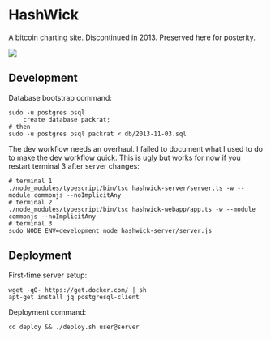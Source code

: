 # HashWick

A bitcoin charting site. Discontinued in 2013. Preserved here for posterity.

![](https://raw.githubusercontent.com/johnsoft/hashwick/master/screenshot.png)

## Development

Database bootstrap command:

    sudo -u postgres psql
        create database packrat;
    # then
    sudo -u postgres psql packrat < db/2013-11-03.sql

The dev workflow needs an overhaul. I failed to document what I used to do to make the dev workflow quick. This is ugly but works for now if you restart terminal 3 after server changes:

    # terminal 1
    ./node_modules/typescript/bin/tsc hashwick-server/server.ts -w --module commonjs --noImplicitAny
    # terminal 2
    ./node_modules/typescript/bin/tsc hashwick-webapp/app.ts -w --module commonjs --noImplicitAny
    # terminal 3
    sudo NODE_ENV=development node hashwick-server/server.js

## Deployment

First-time server setup:

    wget -qO- https://get.docker.com/ | sh
    apt-get install jq postgresql-client

Deployment command:

    cd deploy && ./deploy.sh user@server
